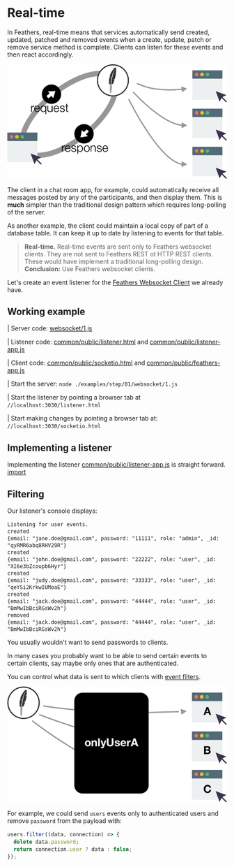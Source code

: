 # Real-time

In Feathers, real-time means that services automatically send
created, updated, patched and removed events when
a create, update, patch or remove service method is complete.
Clients can listen for these events and then react accordingly.

![Feathers Realtime](/img/real-time-events-flow.jpg)

The client in a chat room app, for example,
could automatically receive all messages posted by any of the participants,
and then display them.
This is **much** simpler than the traditional design pattern
which requires long-polling of the server.

As another example, the client could maintain a local copy of
part of a database table.
It can keep it up to date by listening to events for that table.

> **Real-time.** Real-time events are sent only to Feathers websocket clients.
They are not sent to Feathers REST ot HTTP REST clients.
These would have implement a traditional long-polling design.
**Conclusion:** Use Feathers websocket clients.

Let's create an event listener for the [Feathers Websocket Client](./socket-client.md)
we already have.

## Working example

| Server code: [websocket/1.js](https://github.com/eddyystop/feathers-an-introduction/blob/master/examples/step/01/websocket/1.js)

| Listener code: [common/public/listener.html](https://github.com/eddyystop/feathers-an-introduction/blob/master/examples/step/01/common/public/listener.html)
and
[common/public/listener-app.js](https://github.com/eddyystop/feathers-an-introduction/blob/master/examples/step/01/common/public/listener-app.js)

| Client code: [common/public/socketio.html](https://github.com/eddyystop/feathers-an-introduction/blob/master/examples/step/01/common/public/socketio.html)
and
[common/public/feathers-app.js](https://github.com/eddyystop/feathers-an-introduction/blob/master/examples/step/01/common/public/feathers-app.js)

| Start the server: `node ./examples/step/01/websocket/1.js`

| Start the listener by pointing a browser tab at `//localhost:3030/listener.html`

| Start making changes by pointing a browser tab at: `//localhost:3030/socketio.html`

## Implementing a listener

Implementing the listener
[common/public/listener-app.js](https://github.com/eddyystop/feathers-an-introduction/blob/master/examples/step/01/common/public/listener-app.js)
is straight forward.
[import](../../examples/step/01/common/public/listener-app.js)

## Filtering

Our listener's console displays:

```text
Listening for user events.
created
{email: "jane.doe@gmail.com", password: "11111", role: "admin", _id: "qyRMR6abq8RHV29R"}
created
{email: "john.doe@gmail.com", password: "22222", role: "user", _id: "XI6e3bZcoupb6Hyr"}
created
{email: "judy.doe@gmail.com", password: "33333", role: "user", _id: "qeYSi2KrkwIUMoaE"}
created
{email: "jack.doe@gmail.com", password: "44444", role: "user", _id: "BmMwIbBciRGsWv2h"}
removed
{email: "jack.doe@gmail.com", password: "44444", role: "user", _id: "BmMwIbBciRGsWv2h"}
```

You usually wouldn't want to send passwords to clients.

In many cases you probably want to be able to send certain events to certain clients,
say maybe only ones that are authenticated.

You can control what data is sent to which clients with
[event filters](https://docs.feathersjs.com/real-time/filtering.html).

![Feathers Realtime](/img/event-filter-diagram.jpg)

For example, we could send `users` events only to authenticated users
and remove `password` from the payload with:
```javascript
users.filter((data, connection) => {
  delete data.password;
  return connection.user ? data : false;
});
```
